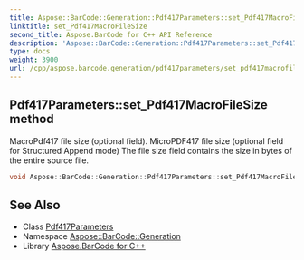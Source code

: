 ```yaml
---
title: Aspose::BarCode::Generation::Pdf417Parameters::set_Pdf417MacroFileSize method
linktitle: set_Pdf417MacroFileSize
second_title: Aspose.BarCode for C++ API Reference
description: 'Aspose::BarCode::Generation::Pdf417Parameters::set_Pdf417MacroFileSize method. MacroPdf417 file size (optional field). MicroPDF417 file size (optional field for Structured Append mode) The file size field contains the size in bytes of the entire source file in C++.'
type: docs
weight: 3900
url: /cpp/aspose.barcode.generation/pdf417parameters/set_pdf417macrofilesize/
---
```

## Pdf417Parameters::set_Pdf417MacroFileSize method


MacroPdf417 file size (optional field). MicroPDF417 file size (optional field for Structured Append mode) The file size field contains the size in bytes of the entire source file.

```cpp
void Aspose::BarCode::Generation::Pdf417Parameters::set_Pdf417MacroFileSize(int32_t value)
```

## See Also

* Class [Pdf417Parameters](../)
* Namespace [Aspose::BarCode::Generation](../../)
* Library [Aspose.BarCode for C++](../../../)
